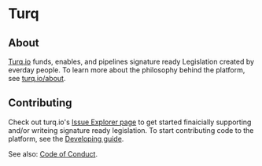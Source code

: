 # Turq

## About

[Turq.io](https://turq.io) funds, enables, and pipelines signature ready Legislation created by everday people. To learn more about the philosophy behind the platform, see [turq.io/about](https://turq.io/about).


## Contributing

Check out turq.io's [Issue Explorer page](https://turq.io/contest) to get started finaicially supporting and/or writeing signature ready legislation. To start contributing code to the platform, see the [Developing guide](DEVELOPING.md).

See also: [Code of Conduct](CODE_OF_CONDUCT.md).
